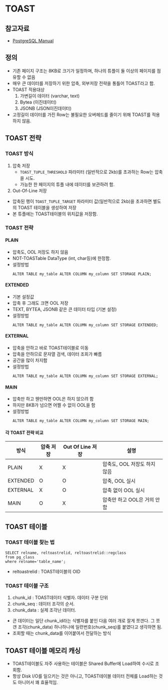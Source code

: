 # TOAST

## 참고자료
- [PostgreSQL Manual](https://www.postgresql.org/docs/current/storage-toast.html)

## 정의
- 기존 페이지 구조는 8KB로 크기가 일정하며, 하나의 튜플이 둘 이상의 페이지를 점유할 수 없음
- 매우 큰 데이터를 저장하기 위한 압축, 외부저장 전략을 통틀어 TOAST라고 함.
- TOAST 적용대상
  1. 가변길이 데이터 (varchar, text)
  2. Bytea (이진데이터)
  3. JSONB (JSON이진데이터)
- 고정길이 데이터를 가진 Row는 불필요한 오버헤드를 줄이기 위해 TOAST를 적용하지 않음.

## TOAST 전략
### TOAST 방식
1. 압축 저장
   - `TOAST_TUPLE_THRESHOLD` 파라미터 (일반적으로 2kb)를 초과하는 Row는 압축을 시도.
   - 가능한 한 페이지의 튜플 내에 데이터를 보관하려 함.
2. Out-Of-Line 저장
  - 압축된 행이 `TOAST_TUPLE_TARGET` 파라미터 값(일반적으로 2kb)을 초과하면 별도의 TOAST 테이블을 생성하여 저장
  - 본 튜플에는 TOAST테이블의 위치값을 저장함.

### TOAST 전략
#### PLAIN
- 압축도, OOL 저장도 하지 않음
- NOT-TOASTable DataType (int, char등)에 한정함.
- 설정방법
   ```
   ALTER TABLE my_table ALTER COLUMN my_column SET STORAGE PLAIN;
   ```

#### EXTENDED
- 기본 설정값
- 압축 후 그래도 크면 OOL 저장
- TEXT, BYTEA, JSONB 같은 큰 데이터 타입 (기본 설정)
- 설정방법
   ```
   ALTER TABLE my_table ALTER COLUMN my_column SET STORAGE EXTENDED;
   ```

#### EXTERNAL
- 압축을 안하고 바로 TOAST테이블로 이동
- 압축을 안하므로 문자열 검색, 데이터 조회가 빠름
- 공간을 많이 차지함
- 설정방법
   ```
   ALTER TABLE my_table ALTER COLUMN my_column SET STORAGE EXTERNAL;
   ```

#### MAIN
- 압축만 하고 웬만하면 OOL은 하지 않으려 함
- 하지만 8KB가 넘으면 어쩔 수 없이 OOL을 함
- 설정방법
   ```
   ALTER TABLE my_table ALTER COLUMN my_column SET STORAGE MAIN;
   ```

#### 각 TOAST 전략 비교
| 방식 | 압축 저장 | Out Of Line 저장 | 설명 |
| --- | --- | --- | ---- |
| PLAIN | X | X | 압축도, OOL 저장도 하지 않음 |
| EXTENDED | O | O | 압축, OOL 실시 | 
| EXTERNAL | X | O | 압축 없이 OOL 실시 | 
| MAIN | O | X | 압축만 하고 OOL은 거의 안함 |


## TOAST 테이블
### TOAST 테이블 찾는 법
```
SELECT relname, reltoastrelid, reltoastrelid::regclass
from pg_class
where relname='table_name';
```
- reltoastrelid : TOAST테이블의 OID

### TOAST 테이블 구조
1. chunk_id : TOAST데이터 식별자. 데이터 구분 단위
2. chunk_seq : 데이터 조각의 순서.
3. chunk_data : 실제 조각난 데이터.   

- 큰 데이터는 일단 chunk_id라는 식별자를 붙인 다음 여러 개로 잘게 쪼갠다. 그 쪼갠 조각(chunk_data) 하나하나에 일련번호(chunk_seq)를 붙였다고 생각하면 됨.
- 조회할 때는 chunk_data를 이어붙여서 전달하는 방식

## TOAST 테이블 메모리 캐싱
- TOAST테이블도 자주 사용하는 테이블은 Shared Buffer에 Load하여 수시로 조회함.
- 항상 Disk I/O를 일으키는 것은 아니고, TOAST테이블 데이터 전체를 Load하는 것도 아니어서 꽤 효율적임.
